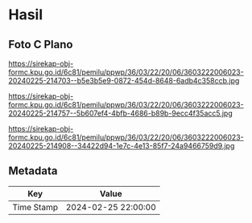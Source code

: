 # Hasil

## Foto C Plano

https://sirekap-obj-formc.kpu.go.id/6c81/pemilu/ppwp/36/03/22/20/06/3603222006023-20240225-214703--b5e3b5e9-0872-454d-8648-6adb4c358ccb.jpg

https://sirekap-obj-formc.kpu.go.id/6c81/pemilu/ppwp/36/03/22/20/06/3603222006023-20240225-214757--5b607ef4-4bfb-4686-b89b-9ecc4f35acc5.jpg

https://sirekap-obj-formc.kpu.go.id/6c81/pemilu/ppwp/36/03/22/20/06/3603222006023-20240225-214908--34422d94-1e7c-4e13-85f7-24a9466759d9.jpg


## Metadata

| Key        | Value               |
| ---------- | ------------------- |
| Time Stamp | 2024-02-25 22:00:00 |



